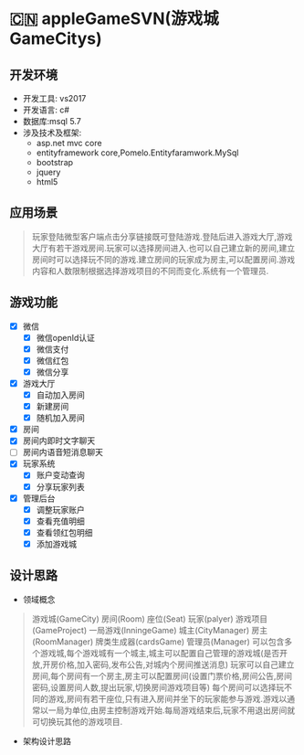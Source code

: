 # :cn: appleGameSVN(游戏城GameCitys)
## 开发环境
- 开发工具: vs2017
- 开发语言: c#
- 数据库:msql 5.7
- 涉及技术及框架:
  - asp.net mvc core
  - entityframework core,Pomelo.Entityfaramwork.MySql
  - bootstrap
  - jquery
  - html5
## 应用场景
>   玩家登陆微型客户端点击分享链接既可登陆游戏.登陆后进入游戏大厅,游戏大厅有若干游戏房间.玩家可以选择房间进入.也可以自己建立新的房间,建立房间时可以选择玩不同的游戏.建立房间的玩家成为房主,可以配置房间.游戏内容和人数限制根据选择游戏项目的不同而变化.系统有一个管理员.
## 游戏功能
 - [x] 微信
   - [x] 微信openId认证
   - [x] 微信支付
   - [x] 微信红包
   - [x] 微信分享
- [x]  游戏大厅
    - [x] 自动加入房间
    - [x] 新建房间
    - [x] 随机加入房间
- [x]  房间 
  - [x]  房间内即时文字聊天
  - [ ]  房间内语音短消息聊天
- [x]  玩家系统
    - [x] 账户变动查询
    - [x] 分享玩家列表
- [x] 管理后台
    - [x] 调整玩家账户
    - [x] 查看充值明细
    - [x] 查看领红包明细
    - [x] 添加游戏城
## 设计思路
- 领域概念
> 游戏城(GameCity) 房间(Room) 座位(Seat) 玩家(palyer) 游戏项目(GameProject) 一局游戏(InningeGame)
> 城主(CityManager)  房主(RoomManager) 牌类生成器(cardsGame) 管理员(Manager)
> 可以包含多个游戏城,每个游戏城有一个城主,城主可以配置自己管理的游戏城(是否开放,开房价格,加入密码,发布公告,对城内个房间推送消息)
> 玩家可以自己建立房间,每个房间有一个房主,房主可以配置房间(设置门票价格,房间公告,房间密码,设置房间人数,提出玩家,切换房间游戏项目等)
> 每个房间可以选择玩不同的游戏,房间有若干座位,只有进入房间并坐下的玩家能参与游戏.游戏以通常以一局为单位,由房主控制游戏开始.每局游戏结束后,玩家不用退出房间就可切换玩其他的游戏项目.
- 架构设计思路
